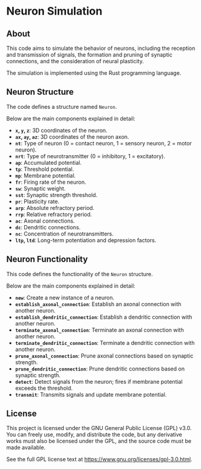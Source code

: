 # Neuron Simulation

## About

This code aims to simulate the behavior of neurons, including the reception and transmission of signals, the formation and pruning of synaptic connections, and the consideration of neural plasticity. 

The simulation is implemented using the Rust programming language.

## Neuron Structure

The code defines a structure named `Neuron`.

Below are the main components explained in detail:

- **`x`, `y`, `z`**: 3D coordinates of the neuron.
- **`ax`, `ay`, `az`**: 3D coordinates of the neuron axon.
- **`nt`**: Type of neuron (0 = contact neuron, 1 = sensory neuron, 2 = motor neuron).
- **`nrt`**: Type of neurotransmitter (0 = inhibitory, 1 = excitatory).
- **`ap`**: Accumulated potential.
- **`tp`**: Threshold potential.
- **`mp`**: Membrane potential.
- **`fr`**: Firing rate of the neuron.
- **`sw`**: Synaptic weight.
- **`sst`**: Synaptic strength threshold.
- **`pr`**: Plasticity rate.
- **`arp`**: Absolute refractory period.
- **`rrp`**: Relative refractory period.
- **`ac`**: Axonal connections.
- **`dc`**: Dendritic connections.
- **`nc`**: Concentration of neurotransmitters.
- **`ltp`, `ltd`**: Long-term potentiation and depression factors.

## Neuron Functionality

This code defines the functionality of the `Neuron` structure.

Below are the main components explained in detail:

- **`new`**: Create a new instance of a neuron.
- **`establish_axonal_connection`**: Establish an axonal connection with another neuron.
- **`establish_dendritic_connection`**: Establish a dendritic connection with another neuron.
- **`terminate_axonal_connection`**: Terminate an axonal connection with another neuron.
- **`terminate_dendritic_connection`**: Terminate a dendritic connection with another neuron.
- **`prune_axonal_connection`**: Prune axonal connections based on synaptic strength.
- **`prune_dendritic_connection`**: Prune dendritic connections based on synaptic strength.
- **`detect`**: Detect signals from the neuron; fires if membrane potential exceeds the threshold.
- **`transmit`**: Transmits signals and update membrane potential.

## License

This project is licensed under the GNU General Public License (GPL) v3.0. You can freely use, modify, and distribute the code, but any derivative works must also be licensed under the GPL, and the source code must be made available.

See the full GPL license text at https://www.gnu.org/licenses/gpl-3.0.html.
